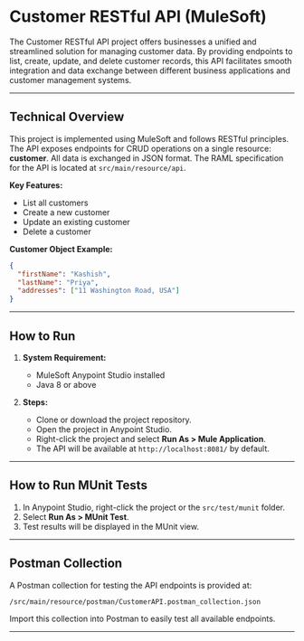 # Customer RESTful API (MuleSoft)

The Customer RESTful API project offers businesses a unified and streamlined solution for managing customer data. By providing endpoints to list, create, update, and delete customer records, this API facilitates smooth integration and data exchange between different business applications and customer management systems.

---

## Technical Overview

This project is implemented using MuleSoft and follows RESTful principles. The API exposes endpoints for CRUD operations on a single resource: **customer**. All data is exchanged in JSON format. The RAML specification for the API is located at `src/main/resource/api`.

**Key Features:**
- List all customers
- Create a new customer
- Update an existing customer
- Delete a customer

**Customer Object Example:**
```json
{
  "firstName": "Kashish",
  "lastName": "Priya",
  "addresses": ["11 Washington Road, USA"]
}
```

---

## How to Run

1. **System Requirement:**
   - MuleSoft Anypoint Studio installed
   - Java 8 or above

2. **Steps:**
   - Clone or download the project repository.
   - Open the project in Anypoint Studio.
   - Right-click the project and select **Run As > Mule Application**.
   - The API will be available at `http://localhost:8081/` by default.

---

## How to Run MUnit Tests

1. In Anypoint Studio, right-click the project or the `src/test/munit` folder.
2. Select **Run As > MUnit Test**.
3. Test results will be displayed in the MUnit view.

---

## Postman Collection

A Postman collection for testing the API endpoints is provided at:

```
/src/main/resource/postman/CustomerAPI.postman_collection.json
```

Import this collection into Postman to easily test all available endpoints.

---